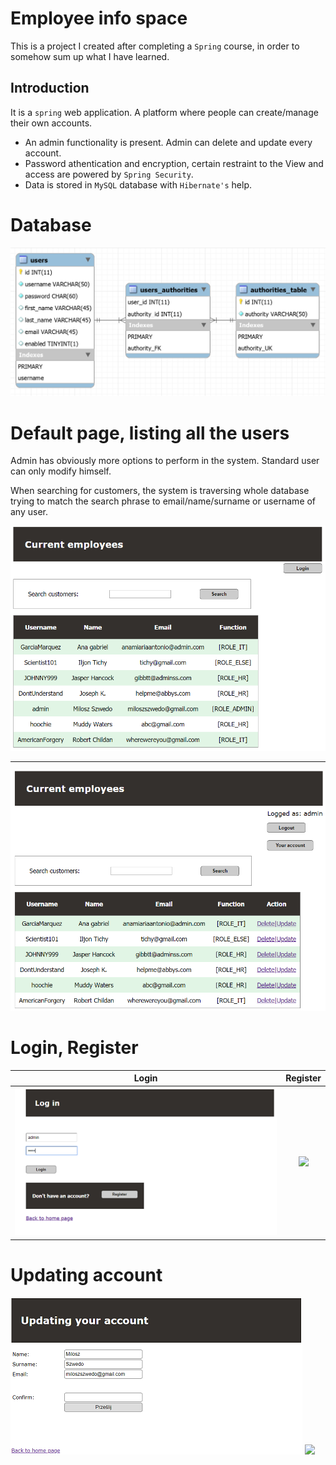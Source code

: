 # Employee info space
This is a project I created after completing a `Spring` course, in order to somehow sum up what I have learned.

## Introduction
It is a `spring` web application. A platform where people can create/manage their own accounts.
 
 - An admin functionality is present. Admin can delete and update every account.
 - Password athentication and encryption, certain restraint to the View and access are powered by `Spring Security`.
 - Data is stored in `MySQL` database with `Hibernate's` help.

# Database
  ![Database schema](screenshots/db_schema.bmp)

# Default page, listing all the users
Admin has obviously more options to perform in the system.
Standard user can only modify himself.

When searching for customers, the system is traversing whole database trying to match the search phrase to email/name/surname or username of any user.


  ![nobody is logged](screenshots/usersNoLogin.bmp)
  
___

  ![admin logged](screenshots/usersAdmin.bmp)



# Login, Register

Login             |  Register
:-------------------------:|:-------------------------:
![](screenshots/login.bmp)  |  ![](screenshots/register.jpg)

  
# Updating account

  ![](screenshots/updateByUser.bmp) ![](screenshots/updateByAdmin.jpg)
